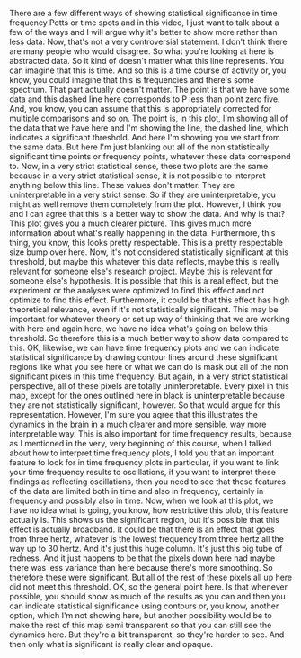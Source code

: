  There are a few different ways of showing statistical significance in time frequency Potts or time spots and in this video, I just want to talk about a few of the ways and I will argue why it's better to show more rather than less data. Now, that's not a very controversial statement. I don't think there are many people who would disagree. So what you're looking at here is abstracted data. So it kind of doesn't matter what this line represents. You can imagine that this is time. And so this is a time course of activity or, you know, you could imagine that this is frequencies and there's some spectrum. That part actually doesn't matter. The point is that we have some data and this dashed line here corresponds to P less than point zero five. And, you know, you can assume that this is appropriately corrected for multiple comparisons and so on. The point is, in this plot, I'm showing all of the data that we have here and I'm showing the line, the dashed line, which indicates a significant threshold. And here I'm showing you we start from the same data. But here I'm just blanking out all of the non statistically significant time points or frequency points, whatever these data correspond to. Now, in a very strict statistical sense, these two plots are the same because in a very strict statistical sense, it is not possible to interpret anything below this line. These values don't matter. They are uninterpretable in a very strict sense. So if they are uninterpretable, you might as well remove them completely from the plot. However, I think you and I can agree that this is a better way to show the data. And why is that? This plot gives you a much clearer picture. This gives much more information about what's really happening in the data. Furthermore, this thing, you know, this looks pretty respectable. This is a pretty respectable size bump over here. Now, it's not considered statistically significant at this threshold, but maybe this whatever this data reflects, maybe this is really relevant for someone else's research project. Maybe this is relevant for someone else's hypothesis. It is possible that this is a real effect, but the experiment or the analyses were optimized to find this effect and not optimize to find this effect. Furthermore, it could be that this effect has high theoretical relevance, even if it's not statistically significant. This may be important for whatever theory or set up way of thinking that we are working with here and again here, we have no idea what's going on below this threshold. So therefore this is a much better way to show data compared to this. OK, likewise, we can have time frequency plots and we can indicate statistical significance by drawing contour lines around these significant regions like what you see here or what we can do is mask out all of the non significant pixels in this time frequency. But again, in a very strict statistical perspective, all of these pixels are totally uninterpretable. Every pixel in this map, except for the ones outlined here in black is uninterpretable because they are not statistically significant, however. So that would argue for this representation. However, I'm sure you agree that this illustrates the dynamics in the brain in a much clearer and more sensible, way more interpretable way. This is also important for time frequency results, because as I mentioned in the very, very beginning of this course, when I talked about how to interpret time frequency plots, I told you that an important feature to look for in time frequency plots in particular, if you want to link your time frequency results to oscillations, if you want to interpret these findings as reflecting oscillations, then you need to see that these features of the data are limited both in time and also in frequency, certainly in frequency and possibly also in time. Now, when we look at this plot, we have no idea what is going, you know, how restrictive this blob, this feature actually is. This shows us the significant region, but it's possible that this effect is actually broadband. It could be that there is an effect that goes from three hertz, whatever is the lowest frequency from three hertz all the way up to 30 hertz. And it's just this huge column. It's just this big tube of redness. And it just happens to be that the pixels down here had maybe there was less variance than here because there's more smoothing. So therefore these were significant. But all of the rest of these pixels all up here did not meet this threshold. OK, so the general point here. Is that whenever possible, you should show as much of the results as you can and then you can indicate statistical significance using contours or, you know, another option, which I'm not showing here, but another possibility would be to make the rest of this map semi transparent so that you can still see the dynamics here. But they're a bit transparent, so they're harder to see. And then only what is significant is really clear and opaque.